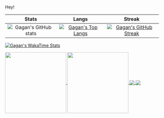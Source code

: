 Hey! 
 
| Stats                                                                                                            | Langs                                                                                                             | Streak                                                                                                            |
|:----------------------------------------------------------------------------------------------------------------:|:----------------------------------------------------------------------------------------------------------------:|:----------------------------------------------------------------------------------------------------------------:|
| ![Gagan's GitHub stats](https://github-readme-stats.vercel.app/api?username=GaganReddyin&show_icons=true&title_color=74ff0a&icon_color=74ff0a&text_color=9f9f9f&bg_color=2D2D2D&hide_border=true&count_private=true) | [![Gagan's Top Langs](https://github-readme-stats.vercel.app/api/top-langs/?username=GaganReddyin&layout=compact&title_color=74ff0a&text_color=9f9f9f&bg_color=2D2D2D&hide_border=true)](https://github.com/GaganReddyin?tab=repositories) | [![Gagan's GitHub Streak](https://github-readme-streak-stats.herokuapp.com/?user=GaganReddyin&theme=dark&background=2D2D2D&currStreakLabel=74ff0a&ring=74ff0a&fire=74ff0a&sideLabels=74ff0a&hide_border=true)](https://github.com/GaganReddyin?tab=repositories) |

[![Gagan's WakaTime Stats](https://github-readme-stats.vercel.app/api/wakatime?username=GaganReddyin&layout=compact&theme=dark&title_color=74ff0a&text_color=9f9f9f&bg_color=2D2D2D)](https://wakatime.com/@GaganReddyin)

<a href="https://github.com/GaganReddyin/github-readme-stats">
  <img height=200 align="center" src="https://github-readme-stats.vercel.app/api?username=GaganReddyin&show_icons=true&title_color=74ff0a&icon_color=74ff0a&text_color=9f9f9f&bg_color=2D2D2D&hide_border=true&count_private=true" />
</a>
<a href="https://github.com/GaganReddyin?tab=repositories">
  <img height=200 align="center" src="https://github-readme-stats.vercel.app/api/top-langs?username=GaganReddyin&layout=compact&langs_count=8&card_width=320&title_color=74ff0a&text_color=9f9f9f&bg_color=2D2D2D&hide_border=true" />
</a>




<a href="https://github.com/GaganReddyin/github-readme-stats">
  <img align="center" src="https://github-readme-stats.vercel.app/api/pin/?username=GaganReddyin&repo=github-readme-stats&title_color=74ff0a&text_color=9f9f9f&bg_color=2D2D2D&hide_border=true" />
</a>
<a href="https://github.com/GaganReddyin/LeetCode-Comparator">
  <img align="center" src="https://github-readme-stats.vercel.app/api/pin/?username=GaganReddyin&repo=LeetCode-Comparator&title_color=74ff0a&text_color=9f9f9f&bg_color=2D2D2D&hide_border=true" />
</a>








